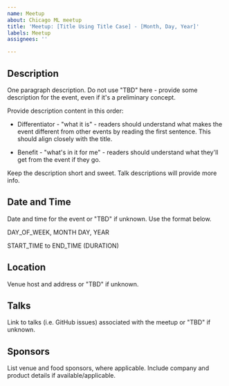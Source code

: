 ```yaml
---
name: Meetup
about: Chicago ML meetup
title: 'Meetup: [Title Using Title Case] - [Month, Day, Year]'
labels: Meetup
assignees: ''

---
```


## Description

One paragraph description. Do not use "TBD" here - provide some
description for the event, even if it's a preliminary concept.

Provide description content in this order:

- Differentiator - "what it is" - readers should understand what makes
  the event different from other events by reading the first
  sentence. This should align closely with the title.

- Benefit - "what's in it for me" - readers should understand what
  they'll get from the event if they go.

Keep the description short and sweet. Talk descriptions will provide
more info.

## Date and Time

Date and time for the event or "TBD" if unknown. Use the format below.

DAY_OF_WEEK, MONTH DAY, YEAR

START_TIME to END_TIME (DURATION)

## Location

Venue host and address or "TBD" if unknown.

## Talks

Link to talks (i.e. GitHub issues) associated with the meetup or "TBD" if unknown.

## Sponsors

List venue and food sponsors, where applicable. Include company and
product details if available/applicable.
